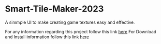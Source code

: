 # Smart-Tile-Maker-2023
A simmple UI to make creating game textures easy and effective.

For any information regarding this project follow this link [here](https://www.notion.so/How-to-use-08c25259942849c89427b040f19a4e09)
For Download and Install information follow this link [here](https://www.notion.so/How-to-use-08c25259942849c89427b040f19a4e09)
